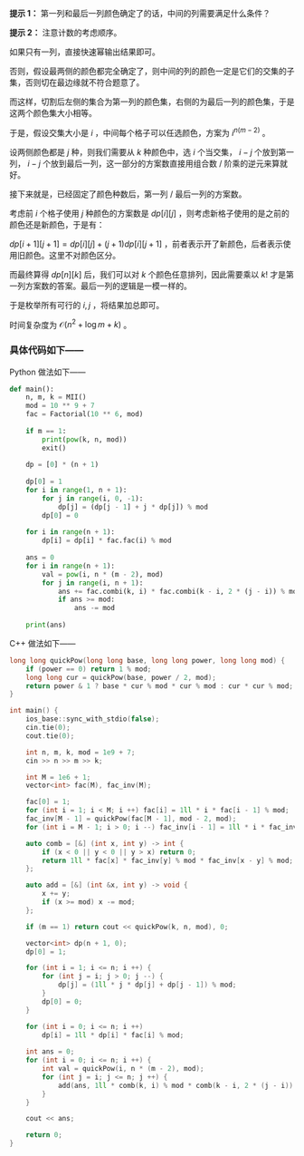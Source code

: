 **提示 1：** 第一列和最后一列颜色确定了的话，中间的列需要满足什么条件？

**提示 2：** 注意计数的考虑顺序。

如果只有一列，直接快速幂输出结果即可。

否则，假设最两侧的颜色都完全确定了，则中间的列的颜色一定是它们的交集的子集，否则切在最边缘就不符合题意了。

而这样，切割后左侧的集合为第一列的颜色集，右侧的为最后一列的颜色集，于是这两个颜色集大小相等。

于是，假设交集大小是 $i$ ，中间每个格子可以任选颜色，方案为 $i^{n(m-2)}$ 。

设两侧颜色都是 $j$ 种，则我们需要从 $k$ 种颜色中，选 $i$ 个当交集， $i-j$ 个放到第一列， $i-j$ 个放到最后一列，这一部分的方案数直接用组合数 / 阶乘的逆元来算就好。

接下来就是，已经固定了颜色种数后，第一列 / 最后一列的方案数。

考虑前 $i$ 个格子使用 $j$ 种颜色的方案数是 $dp[i][j]$ ，则考虑新格子使用的是之前的颜色还是新颜色，于是有：

$dp[i+1][j+1]=dp[i][j]+(j+1)dp[i][j+1]$ ，前者表示开了新颜色，后者表示使用旧颜色。这里不对颜色区分。

而最终算得 $dp[n][k]$ 后，我们可以对 $k$ 个颜色任意排列，因此需要乘以 $k!$ 才是第一列方案数的答案。最后一列的逻辑是一模一样的。

于是枚举所有可行的 $i,j$ ，将结果加总即可。

时间复杂度为 $\mathcal{O}(n^2+\log m+k)$ 。

### 具体代码如下——

Python 做法如下——

```Python []
def main():
    n, m, k = MII()
    mod = 10 ** 9 + 7
    fac = Factorial(10 ** 6, mod)
    
    if m == 1:
        print(pow(k, n, mod))
        exit()
    
    dp = [0] * (n + 1)
    
    dp[0] = 1
    for i in range(1, n + 1):
        for j in range(i, 0, -1):
            dp[j] = (dp[j - 1] + j * dp[j]) % mod
        dp[0] = 0
    
    for i in range(n + 1):
        dp[i] = dp[i] * fac.fac(i) % mod
    
    ans = 0
    for i in range(n + 1):
        val = pow(i, n * (m - 2), mod)
        for j in range(i, n + 1):
            ans += fac.combi(k, i) * fac.combi(k - i, 2 * (j - i)) % mod * fac.combi(2 * (j - i), j - i) % mod * dp[j] % mod * dp[j] % mod * val % mod
            if ans >= mod:
                ans -= mod
    
    print(ans)
```

C++ 做法如下——

```cpp []
long long quickPow(long long base, long long power, long long mod) {
    if (power == 0) return 1 % mod;
    long long cur = quickPow(base, power / 2, mod);
    return power & 1 ? base * cur % mod * cur % mod : cur * cur % mod; 
}

int main() {
    ios_base::sync_with_stdio(false);
    cin.tie(0);
    cout.tie(0);

    int n, m, k, mod = 1e9 + 7;
    cin >> n >> m >> k;

    int M = 1e6 + 1;
    vector<int> fac(M), fac_inv(M);

    fac[0] = 1;
    for (int i = 1; i < M; i ++) fac[i] = 1ll * i * fac[i - 1] % mod;
    fac_inv[M - 1] = quickPow(fac[M - 1], mod - 2, mod);
    for (int i = M - 1; i > 0; i --) fac_inv[i - 1] = 1ll * i * fac_inv[i] % mod;

    auto comb = [&] (int x, int y) -> int {
        if (x < 0 || y < 0 || y > x) return 0;
        return 1ll * fac[x] * fac_inv[y] % mod * fac_inv[x - y] % mod;
    };

    auto add = [&] (int &x, int y) -> void {
        x += y;
        if (x >= mod) x -= mod;
    };

    if (m == 1) return cout << quickPow(k, n, mod), 0;

    vector<int> dp(n + 1, 0);
    dp[0] = 1;

    for (int i = 1; i <= n; i ++) {
        for (int j = i; j > 0; j --) {
            dp[j] = (1ll * j * dp[j] + dp[j - 1]) % mod;
        }
        dp[0] = 0;
    }

    for (int i = 0; i <= n; i ++)
        dp[i] = 1ll * dp[i] * fac[i] % mod;
    
    int ans = 0;
    for (int i = 0; i <= n; i ++) {
        int val = quickPow(i, n * (m - 2), mod);
        for (int j = i; j <= n; j ++) {
            add(ans, 1ll * comb(k, i) % mod * comb(k - i, 2 * (j - i)) % mod * comb(2 * (j - i), j - i) % mod * dp[j] % mod * dp[j] % mod * val % mod);
        }
    }

    cout << ans;

    return 0;
}
```